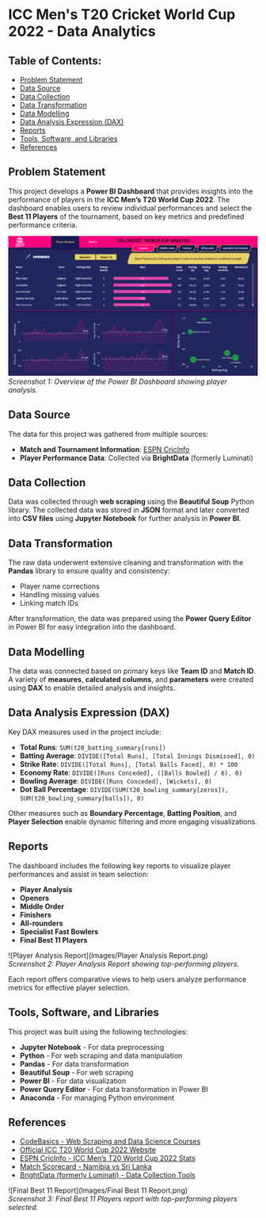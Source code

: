 # ICC Men's T20 Cricket World Cup 2022 - Data Analytics

## Table of Contents:
- [Problem Statement](#problem-statement)
- [Data Source](#data-source)
- [Data Collection](#data-collection)
- [Data Transformation](#data-transformation)
- [Data Modelling](#data-modelling)
- [Data Analysis Expression (DAX)](#data-analysis-expression-dax)
- [Reports](#reports)
- [Tools, Software, and Libraries](#tools-software-and-libraries)
- [References](#references)

## Problem Statement
This project develops a **Power BI Dashboard** that provides insights into the performance of players in the **ICC Men’s T20 World Cup 2022**. The dashboard enables users to review individual performances and select the **Best 11 Players** of the tournament, based on key metrics and predefined performance criteria.

![Dashboard Overview](Images/Dashboard%20Overview.png)
*Screenshot 1: Overview of the Power BI Dashboard showing player analysis.*

## Data Source
The data for this project was gathered from multiple sources:
- **Match and Tournament Information**: [ESPN CricInfo](https://www.espncricinfo.com/)
- **Player Performance Data**: Collected via **BrightData** (formerly Luminati)

## Data Collection
Data was collected through **web scraping** using the **Beautiful Soup** Python library. The collected data was stored in **JSON** format and later converted into **CSV files** using **Jupyter Notebook** for further analysis in **Power BI**.

## Data Transformation
The raw data underwent extensive cleaning and transformation with the **Pandas** library to ensure quality and consistency:
- Player name corrections
- Handling missing values
- Linking match IDs

After transformation, the data was prepared using the **Power Query Editor** in Power BI for easy integration into the dashboard.

## Data Modelling
The data was connected based on primary keys like **Team ID** and **Match ID**. A variety of **measures**, **calculated columns**, and **parameters** were created using **DAX** to enable detailed analysis and insights.

## Data Analysis Expression (DAX)
Key DAX measures used in the project include:

- **Total Runs**: `SUM(t20_batting_summary[runs])`
- **Batting Average**: `DIVIDE([Total Runs], [Total Innings Dismissed], 0)`
- **Strike Rate**: `DIVIDE([Total Runs], [Total Balls Faced], 0) * 100`
- **Economy Rate**: `DIVIDE([Runs Conceded], ([Balls Bowled] / 6), 0)`
- **Bowling Average**: `DIVIDE([Runs Conceded], [Wickets], 0)`
- **Dot Ball Percentage**: `DIVIDE(SUM(t20_bowling_summary[zeros]), SUM(t20_bowling_summary[balls]), 0)`

Other measures such as **Boundary Percentage**, **Batting Position**, and **Player Selection** enable dynamic filtering and more engaging visualizations.

## Reports
The dashboard includes the following key reports to visualize player performances and assist in team selection:

- **Player Analysis**
- **Openers**
- **Middle Order**
- **Finishers**
- **All-rounders**
- **Specialist Fast Bowlers**
- **Final Best 11 Players**

![Player Analysis Report](Images/Player Analysis Report.png)  
*Screenshot 2: Player Analysis Report showing top-performing players.*

Each report offers comparative views to help users analyze performance metrics for effective player selection.

## Tools, Software, and Libraries
This project was built using the following technologies:

- **Jupyter Notebook** - For data preprocessing
- **Python** - For web scraping and data manipulation
- **Pandas** - For data transformation
- **Beautiful Soup** - For web scraping
- **Power BI** - For data visualization
- **Power Query Editor** - For data transformation in Power BI
- **Anaconda** - For managing Python environment

## References
- [CodeBasics - Web Scraping and Data Science Courses](https://codebasics.io/courses)
- [Official ICC T20 World Cup 2022 Website](https://2022.t20worldcup.com/)
- [ESPN CricInfo - ICC Men’s T20 World Cup 2022 Stats](https://stats.espncricinfo.com/ci/engine/records/team/match_results.html?id=14450;type=tournament)
- [Match Scorecard - Namibia vs Sri Lanka](https://www.espncricinfo.com/series/icc-men-s-t20-world-cup-2022-23-1298134/namibia-vs-sri-lanka-1st-match-first-round-group-a-1298135/full-scorecard)
- [BrightData (formerly Luminati) - Data Collection Tools](https://brightdata.com/)

![Final Best 11 Report](Images/Final Best 11 Report.png)  
*Screenshot 3: Final Best 11 Players report with top-performing players selected.*
